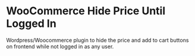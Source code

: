 # WooCommerce Hide Price Until Logged In
 Wordpress/Woocommerce plugin to hide the price and add to cart buttons on frontend while not logged in as any user.
